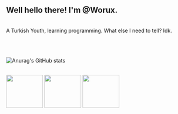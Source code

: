 <h2>Well hello there! I'm @Worux.</h2> <br>
A Turkish Youth, learning programming. What else I need to tell? Idk.

<br><br><br>
![Anurag's GitHub stats](https://github-readme-stats.vercel.app/api?username=worux&show_icons=true&theme=radical) <br> <br>

<img src="https://media.tenor.com/mcFk6VXXMHUAAAAi/deltarune-deltarune-chapter2.gif" width="100px" height="90px"> <img src="https://media.tenor.com/mcFk6VXXMHUAAAAi/deltarune-deltarune-chapter2.gif" width="100px" height="90px"> <img src="https://media.tenor.com/mcFk6VXXMHUAAAAi/deltarune-deltarune-chapter2.gif" width="100px" height="90px"> 
<br> 
